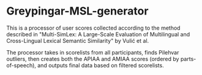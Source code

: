 # Greypingar-MSL-generator
This is a processor of user scores collected according to the method described in "Multi-SimLex: A Large-Scale Evaluation of Multilingual and Cross-Lingual Lexical Semantic Similarity" by Vulić et al.

The processor takes in scorelists from all participants, finds Pilehvar outliers, then creates both the APIAA and AMIAA scores (ordered by parts-of-speech), and outputs final data based on filtered scorelists.
